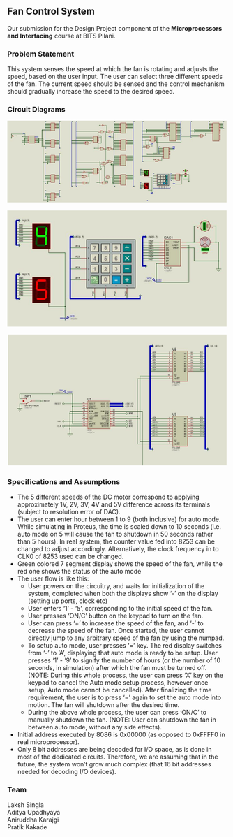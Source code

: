 ## Fan Control System

Our submission for the Design Project component of the **Microprocessors and Interfacing** course at BITS Pilani.
  
### Problem Statement
This system senses the speed at which the fan is rotating and adjusts the speed, based on
the user input. The user can select three different speeds of the fan. The current speed
should be sensed and the control mechanism should gradually increase the speed to the
desired speed.

### Circuit Diagrams
![](images/full_pic.png)

![](images/fan_ui.png)

![](images/init.png)

### Specifications and Assumptions
- The 5 different speeds of the DC motor correspond to applying approximately 1V, 2V, 3V, 4V and 5V difference across its terminals (subject to resolution error of DAC).
- The user can enter hour between 1  to 9 (both inclusive) for auto mode. While simulating in Proteus, the time is scaled down to 10 seconds (i.e. auto mode on 5 will cause the fan to shutdown in 50 seconds rather than 5 hours). In real system, the counter value fed into 8253 can be changed to adjust accordingly. Alternatively, the clock frequency in to CLK0 of 8253 used can be changed.
- Green colored 7 segment display shows the speed of the fan, while the red one shows the status of the auto mode
- The user flow is like this:
  - User powers on the circuitry, and waits for initialization of the system, completed when both the displays show ‘-’ on the display (setting up ports, clock etc)
  - User enters ‘1’ - ‘5’, corresponding to the initial speed of the fan.
  - User presses ‘ON/C’ button on the keypad to turn on the fan.
  - User can press ‘+’ to increase the speed of the fan, and ‘-’ to decrease the speed of the fan. Once started, the user cannot directly jump to any arbitrary speed of the fan by using the numpad.
  - To setup auto mode, user presses ‘=’ key. The red display switches from ‘-’ to ‘A’, displaying that auto mode is ready to be setup. User presses ‘1’ - ‘9’ to signify the number of hours (or the number of 10 seconds, in simulation) after which the fan must be turned off. (NOTE: During this whole process, the user can press ‘X’ key on the keypad to cancel the Auto mode setup process, however once setup, Auto mode cannot be cancelled). After finalizing the time requirement, the user is to press ‘=’ again to set the auto mode into motion. The fan will shutdown after the desired time.
  - During the above whole process, the user can press ‘ON/C’ to manually shutdown the fan. (NOTE: User can shutdown the fan in between auto mode, without any side effects).
- Initial address executed by 8086 is 0x00000 (as opposed to 0xFFFF0 in real microprocessor).
- Only 8 bit addresses are being decoded for I/O space, as is done in most of the dedicated circuits. Therefore, we are assuming that in the future, the system won’t grow much complex (that 16 bit addresses needed for decoding I/O devices).


### Team
Laksh Singla  
Aditya Upadhyaya  
Aniruddha Karajgi  
Pratik Kakade
